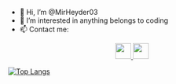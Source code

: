 - 👋 Hi, I’m @MirHeyder03
- 👀 I’m interested in anything belongs to coding
- 📫 Contact me:
<p align="center">
<a href="linkedin.com/in/mirheydər-yəhyayev-2aa8b0234">
  <img color="white" width="32px" src="https://cdn.jsdelivr.net/npm/simple-icons@v6/icons/linkedin.svg" />
</a> 
<a href="linkedin.com/in/mirheydər-yəhyayev-2aa8b0234">
  <img  width="32px" src="https://cdn.jsdelivr.net/npm/simple-icons@v6/icons/telegram.svg" />
</p>

![Top Langs](https://github-readme-stats.vercel.app/api/top-langs/?username=MirHeyder03&theme=radical)

<!-- ![MirHeyder03's GitHub stats](https://github-readme-stats.vercel.app/api?username=MirHeyder03&show_icons=true&theme=radical)
 -->

 

